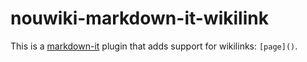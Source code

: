 # nouwiki-markdown-it-wikilink

This is a [markdown-it](https://github.com/markdown-it/markdown-it) plugin that adds support for wikilinks:  `[page]()`.

